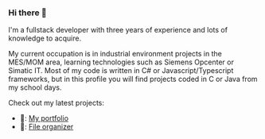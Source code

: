 ### Hi there 👋  

I'm a fullstack developer with three years of experience and lots of knowledge to acquire.

My current occupation is in industrial environment projects in the MES/MOM area, learning technologies such as Siemens Opcenter or Simatic IT. 
Most of my code is written in C# or Javascript/Typescript frameworks, but in this profile you will find projects coded in C or Java from my school days.

Check out my latest projects:
- 📑: [My portfolio](https://github.com/carlosiglesias1/carlosiglesias1.github.io)
- 📁: [File organizer](https://github.com/carlosiglesias1/ReorganizeFiles)
<!--
**carlosiglesias1/carlosiglesias1** is a ✨ _special_ ✨ repository because its `README.md` (this file) appears on your GitHub profile.

Here are some ideas to get you started:

- 🔭 I’m currently working on ...
- 🌱 I’m currently learning ...
- 👯 I’m looking to collaborate on ...
- 🤔 I’m looking for help with ...
- 💬 Ask me about ...
- 📫 How to reach me: ...
- 😄 Pronouns: ...
- ⚡ Fun fact: ...
-->
